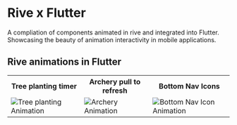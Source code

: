 # Rive x Flutter

A compliation of components animated in rive and integrated into Flutter. Showcasing the beauty of animation interactivity in mobile applications.


## Rive animations in Flutter

<table>
	<tbody width="100%">
	<tr>
			<th>Tree planting timer</th>
      <th>Archery pull to refresh</th>
      <th>Bottom Nav Icons</th>	
		</tr>
		<tr>
			<td>
			<img src="https://github.com/nikkieke/rive_flutter/assets/95222620/395859ce-2868-41cd-81fb-9b06762c3e80" alt="Tree planting Animation"></img>
			</td>
      <td>
			<img src="https://github.com/nikkieke/rive_flutter/assets/95222620/84cdda05-c649-4fe9-8aca-e12daddcd606" alt="Archery Animation"></img>
			</td>
	<td>
			<img src="https://github.com/nikkieke/rive_flutter/assets/95222620/17639044-7c0a-4a1a-8f08-ae5b852204f1" alt="Bottom Nav Icon Animation"></img>
			</td>
		</tr>
		</tr>
	</tbody>
</table>

